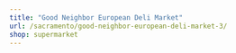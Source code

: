 ```yaml
---
title: "Good Neighbor European Deli Market"
url: /sacramento/good-neighbor-european-deli-market-3/
shop: supermarket
---
```

